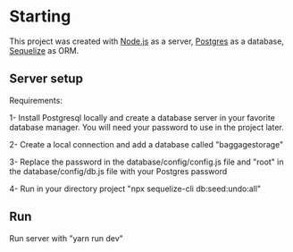 # Starting

This project was created with
[Node.js](https://nodejs.org/en/) as a server,
[Postgres](https://www.postgresql.org/n) as a database,
[Sequelize](https://sequelize.org/) as ORM.

## Server setup

Requirements:

1- Install Postgresql locally and create a database server in your favorite database manager. You will need your password to use in the project later.

2- Create a local connection and add a database called "baggagestorage"

3- Replace the password in the database/config/config.js file and "root" in the database/config/db.js file with your Postgres password

4- Run in your directory project "npx sequelize-cli db:seed:undo:all"

## Run

Run server with "yarn run dev"

